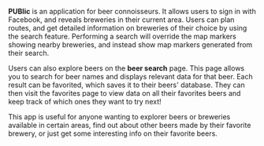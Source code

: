 **PUBlic** is an application for beer connoisseurs. It allows users to sign in with Facebook, and reveals breweries in their current area.  Users can plan routes, and get detailed information on breweries of their choice by using the search feature.  Performing a search will override the map markers showing nearby breweries, and instead show map markers generated from their search.  

Users can also explore beers on the **beer search** page.  This page allows you to search for beer names and displays relevant data for that beer.  Each result can be favorited, which saves it to their beers' database. They can then visit the favorites page to view data on all their favorites beers and keep track of which ones they want to try next!

This app is useful for anyone wanting to explorer beers or breweries available in certain areas, find out about other beers made by their favorite brewery, or just get some interesting info on their favorite beers.
